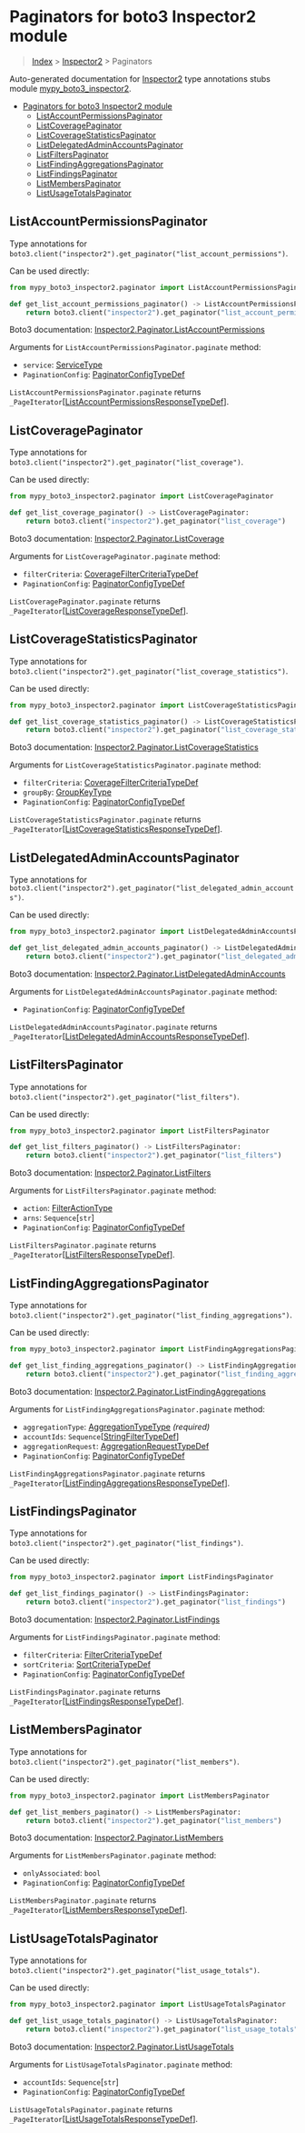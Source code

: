 # Paginators for boto3 Inspector2 module

> [Index](..) > [Inspector2](.) > Paginators

Auto-generated documentation for
[Inspector2](https://boto3.amazonaws.com/v1/documentation/api/latest/reference/services/inspector2.html#Inspector2)
type annotations stubs module
[mypy_boto3_inspector2](https://pypi.org/project/mypy-boto3-inspector2/).

- [Paginators for boto3 Inspector2 module](#paginators-for-boto3-inspector2-module)
  - [ListAccountPermissionsPaginator](#listaccountpermissionspaginator)
  - [ListCoveragePaginator](#listcoveragepaginator)
  - [ListCoverageStatisticsPaginator](#listcoveragestatisticspaginator)
  - [ListDelegatedAdminAccountsPaginator](#listdelegatedadminaccountspaginator)
  - [ListFiltersPaginator](#listfilterspaginator)
  - [ListFindingAggregationsPaginator](#listfindingaggregationspaginator)
  - [ListFindingsPaginator](#listfindingspaginator)
  - [ListMembersPaginator](#listmemberspaginator)
  - [ListUsageTotalsPaginator](#listusagetotalspaginator)

## ListAccountPermissionsPaginator

Type annotations for
`boto3.client("inspector2").get_paginator("list_account_permissions")`.

Can be used directly:

```python
from mypy_boto3_inspector2.paginator import ListAccountPermissionsPaginator

def get_list_account_permissions_paginator() -> ListAccountPermissionsPaginator:
    return boto3.client("inspector2").get_paginator("list_account_permissions")
```

Boto3 documentation:
[Inspector2.Paginator.ListAccountPermissions](https://boto3.amazonaws.com/v1/documentation/api/latest/reference/services/inspector2.html#Inspector2.Paginator.ListAccountPermissions)

Arguments for `ListAccountPermissionsPaginator.paginate` method:

- `service`: [ServiceType](./literals.md#servicetype)
- `PaginationConfig`:
  [PaginatorConfigTypeDef](./type_defs.md#paginatorconfigtypedef)

`ListAccountPermissionsPaginator.paginate` returns
`_PageIterator`\[[ListAccountPermissionsResponseTypeDef](./type_defs.md#listaccountpermissionsresponsetypedef)\].

## ListCoveragePaginator

Type annotations for
`boto3.client("inspector2").get_paginator("list_coverage")`.

Can be used directly:

```python
from mypy_boto3_inspector2.paginator import ListCoveragePaginator

def get_list_coverage_paginator() -> ListCoveragePaginator:
    return boto3.client("inspector2").get_paginator("list_coverage")
```

Boto3 documentation:
[Inspector2.Paginator.ListCoverage](https://boto3.amazonaws.com/v1/documentation/api/latest/reference/services/inspector2.html#Inspector2.Paginator.ListCoverage)

Arguments for `ListCoveragePaginator.paginate` method:

- `filterCriteria`:
  [CoverageFilterCriteriaTypeDef](./type_defs.md#coveragefiltercriteriatypedef)
- `PaginationConfig`:
  [PaginatorConfigTypeDef](./type_defs.md#paginatorconfigtypedef)

`ListCoveragePaginator.paginate` returns
`_PageIterator`\[[ListCoverageResponseTypeDef](./type_defs.md#listcoverageresponsetypedef)\].

## ListCoverageStatisticsPaginator

Type annotations for
`boto3.client("inspector2").get_paginator("list_coverage_statistics")`.

Can be used directly:

```python
from mypy_boto3_inspector2.paginator import ListCoverageStatisticsPaginator

def get_list_coverage_statistics_paginator() -> ListCoverageStatisticsPaginator:
    return boto3.client("inspector2").get_paginator("list_coverage_statistics")
```

Boto3 documentation:
[Inspector2.Paginator.ListCoverageStatistics](https://boto3.amazonaws.com/v1/documentation/api/latest/reference/services/inspector2.html#Inspector2.Paginator.ListCoverageStatistics)

Arguments for `ListCoverageStatisticsPaginator.paginate` method:

- `filterCriteria`:
  [CoverageFilterCriteriaTypeDef](./type_defs.md#coveragefiltercriteriatypedef)
- `groupBy`: [GroupKeyType](./literals.md#groupkeytype)
- `PaginationConfig`:
  [PaginatorConfigTypeDef](./type_defs.md#paginatorconfigtypedef)

`ListCoverageStatisticsPaginator.paginate` returns
`_PageIterator`\[[ListCoverageStatisticsResponseTypeDef](./type_defs.md#listcoveragestatisticsresponsetypedef)\].

## ListDelegatedAdminAccountsPaginator

Type annotations for
`boto3.client("inspector2").get_paginator("list_delegated_admin_accounts")`.

Can be used directly:

```python
from mypy_boto3_inspector2.paginator import ListDelegatedAdminAccountsPaginator

def get_list_delegated_admin_accounts_paginator() -> ListDelegatedAdminAccountsPaginator:
    return boto3.client("inspector2").get_paginator("list_delegated_admin_accounts")
```

Boto3 documentation:
[Inspector2.Paginator.ListDelegatedAdminAccounts](https://boto3.amazonaws.com/v1/documentation/api/latest/reference/services/inspector2.html#Inspector2.Paginator.ListDelegatedAdminAccounts)

Arguments for `ListDelegatedAdminAccountsPaginator.paginate` method:

- `PaginationConfig`:
  [PaginatorConfigTypeDef](./type_defs.md#paginatorconfigtypedef)

`ListDelegatedAdminAccountsPaginator.paginate` returns
`_PageIterator`\[[ListDelegatedAdminAccountsResponseTypeDef](./type_defs.md#listdelegatedadminaccountsresponsetypedef)\].

## ListFiltersPaginator

Type annotations for
`boto3.client("inspector2").get_paginator("list_filters")`.

Can be used directly:

```python
from mypy_boto3_inspector2.paginator import ListFiltersPaginator

def get_list_filters_paginator() -> ListFiltersPaginator:
    return boto3.client("inspector2").get_paginator("list_filters")
```

Boto3 documentation:
[Inspector2.Paginator.ListFilters](https://boto3.amazonaws.com/v1/documentation/api/latest/reference/services/inspector2.html#Inspector2.Paginator.ListFilters)

Arguments for `ListFiltersPaginator.paginate` method:

- `action`: [FilterActionType](./literals.md#filteractiontype)
- `arns`: `Sequence`\[`str`\]
- `PaginationConfig`:
  [PaginatorConfigTypeDef](./type_defs.md#paginatorconfigtypedef)

`ListFiltersPaginator.paginate` returns
`_PageIterator`\[[ListFiltersResponseTypeDef](./type_defs.md#listfiltersresponsetypedef)\].

## ListFindingAggregationsPaginator

Type annotations for
`boto3.client("inspector2").get_paginator("list_finding_aggregations")`.

Can be used directly:

```python
from mypy_boto3_inspector2.paginator import ListFindingAggregationsPaginator

def get_list_finding_aggregations_paginator() -> ListFindingAggregationsPaginator:
    return boto3.client("inspector2").get_paginator("list_finding_aggregations")
```

Boto3 documentation:
[Inspector2.Paginator.ListFindingAggregations](https://boto3.amazonaws.com/v1/documentation/api/latest/reference/services/inspector2.html#Inspector2.Paginator.ListFindingAggregations)

Arguments for `ListFindingAggregationsPaginator.paginate` method:

- `aggregationType`: [AggregationTypeType](./literals.md#aggregationtypetype)
  *(required)*
- `accountIds`:
  `Sequence`\[[StringFilterTypeDef](./type_defs.md#stringfiltertypedef)\]
- `aggregationRequest`:
  [AggregationRequestTypeDef](./type_defs.md#aggregationrequesttypedef)
- `PaginationConfig`:
  [PaginatorConfigTypeDef](./type_defs.md#paginatorconfigtypedef)

`ListFindingAggregationsPaginator.paginate` returns
`_PageIterator`\[[ListFindingAggregationsResponseTypeDef](./type_defs.md#listfindingaggregationsresponsetypedef)\].

## ListFindingsPaginator

Type annotations for
`boto3.client("inspector2").get_paginator("list_findings")`.

Can be used directly:

```python
from mypy_boto3_inspector2.paginator import ListFindingsPaginator

def get_list_findings_paginator() -> ListFindingsPaginator:
    return boto3.client("inspector2").get_paginator("list_findings")
```

Boto3 documentation:
[Inspector2.Paginator.ListFindings](https://boto3.amazonaws.com/v1/documentation/api/latest/reference/services/inspector2.html#Inspector2.Paginator.ListFindings)

Arguments for `ListFindingsPaginator.paginate` method:

- `filterCriteria`:
  [FilterCriteriaTypeDef](./type_defs.md#filtercriteriatypedef)
- `sortCriteria`: [SortCriteriaTypeDef](./type_defs.md#sortcriteriatypedef)
- `PaginationConfig`:
  [PaginatorConfigTypeDef](./type_defs.md#paginatorconfigtypedef)

`ListFindingsPaginator.paginate` returns
`_PageIterator`\[[ListFindingsResponseTypeDef](./type_defs.md#listfindingsresponsetypedef)\].

## ListMembersPaginator

Type annotations for
`boto3.client("inspector2").get_paginator("list_members")`.

Can be used directly:

```python
from mypy_boto3_inspector2.paginator import ListMembersPaginator

def get_list_members_paginator() -> ListMembersPaginator:
    return boto3.client("inspector2").get_paginator("list_members")
```

Boto3 documentation:
[Inspector2.Paginator.ListMembers](https://boto3.amazonaws.com/v1/documentation/api/latest/reference/services/inspector2.html#Inspector2.Paginator.ListMembers)

Arguments for `ListMembersPaginator.paginate` method:

- `onlyAssociated`: `bool`
- `PaginationConfig`:
  [PaginatorConfigTypeDef](./type_defs.md#paginatorconfigtypedef)

`ListMembersPaginator.paginate` returns
`_PageIterator`\[[ListMembersResponseTypeDef](./type_defs.md#listmembersresponsetypedef)\].

## ListUsageTotalsPaginator

Type annotations for
`boto3.client("inspector2").get_paginator("list_usage_totals")`.

Can be used directly:

```python
from mypy_boto3_inspector2.paginator import ListUsageTotalsPaginator

def get_list_usage_totals_paginator() -> ListUsageTotalsPaginator:
    return boto3.client("inspector2").get_paginator("list_usage_totals")
```

Boto3 documentation:
[Inspector2.Paginator.ListUsageTotals](https://boto3.amazonaws.com/v1/documentation/api/latest/reference/services/inspector2.html#Inspector2.Paginator.ListUsageTotals)

Arguments for `ListUsageTotalsPaginator.paginate` method:

- `accountIds`: `Sequence`\[`str`\]
- `PaginationConfig`:
  [PaginatorConfigTypeDef](./type_defs.md#paginatorconfigtypedef)

`ListUsageTotalsPaginator.paginate` returns
`_PageIterator`\[[ListUsageTotalsResponseTypeDef](./type_defs.md#listusagetotalsresponsetypedef)\].
